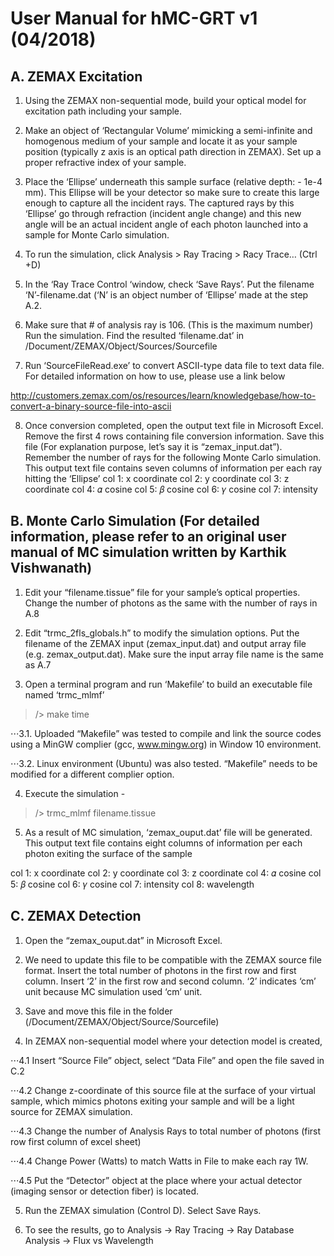 # User Manual for hMC-GRT v1 (04/2018)

## A. ZEMAX Excitation 
1. Using the ZEMAX non-sequential mode, build your optical model for excitation path including your sample. 

2. Make an object of ‘Rectangular Volume’ mimicking a semi-infinite and homogenous medium of your sample and locate it as your sample position (typically z axis is an optical path direction in ZEMAX). Set up a proper refractive index of your sample. 

3. Place the ‘Ellipse’ underneath this sample surface (relative depth: - 1e-4 mm). This Ellipse will be your detector so make sure to create this large enough to capture all the incident rays. The captured rays by this ‘Ellipse’ go through refraction (incident angle change) and this new angle will be an actual incident angle of each photon launched into a sample for Monte Carlo simulation. 

4. To run the simulation, click Analysis > Ray Tracing > Racy Trace… (Ctrl +D) 

5. In the ‘Ray Trace Control ‘window, check ‘Save Rays’. Put the filename ‘N’-filename.dat (‘N’ is an object number of ‘Ellipse’ made at the step A.2. 

6. Make sure that # of analysis ray is 106. (This is the maximum number)  Run the simulation. Find the resulted ‘filename.dat’ in /Document/ZEMAX/Object/Sources/Sourcefile 

7. Run ‘SourceFileRead.exe’ to convert ASCII-type data file to text data file. For detailed information on how to use, please use a link below 

http://customers.zemax.com/os/resources/learn/knowledgebase/how-to-convert-a-binary-source-file-into-ascii 

8.  Once conversion completed, open the output text file in Microsoft Excel. Remove the first 4 rows containing file conversion information. Save this file (For explanation purpose, let’s say it is “zemax_input.dat”). Remember the number of rays for the following Monte Carlo simulation. This output text file contains seven columns of information per each ray hitting the ‘Ellipse’
col 1: x coordinate
col 2: y coordinate 
col 3: z coordinate 
col 4: 𝛼 cosine 
col 5: 𝛽 cosine 
col 6: 𝛾 cosine 
col 7: intensity

## B. Monte Carlo Simulation (For detailed information, please refer to an original user manual of MC simulation written by Karthik Vishwanath)

1.  Edit your “filename.tissue” file for your sample’s optical properties. Change the number of photons as the same with the number of rays in A.8

2.  Edit “trmc_2fls_globals.h” to modify the simulation options. Put the filename of the ZEMAX input (zemax_input.dat) and output array file (e.g. zemax_output.dat). Make sure the input array file name is the same as A.7

3.  Open a terminal program and run ‘Makefile’ to build an executable file named ‘trmc_mlmf’ 

> /> make time 

  ⋅⋅⋅3.1. Uploaded “Makefile” was tested to compile and link the source codes using a MinGW complier (gcc, www.mingw.org) in Window 10 environment. 

  ⋅⋅⋅3.2. Linux environment (Ubuntu) was also tested. “Makefile” needs to be modified for a different complier option.

4.  Execute the simulation - 
> /> trmc_mlmf filename.tissue

5.  As a result of MC simulation, ‘zemax_ouput.dat’ file will be generated. This output text file contains eight columns of information per each photon exiting the surface of the sample 

col 1: x coordinate
col 2: y coordinate 
col 3: z coordinate 
col 4: 𝛼 cosine 
col 5: 𝛽 cosine 
col 6: 𝛾 cosine 
col 7: intensity
col 8: wavelength 


## C. ZEMAX Detection 

1. Open the “zemax_ouput.dat” in Microsoft Excel. 

2. We need to update this file to be compatible with the ZEMAX source file format. Insert the total number of photons in the first row and first column. Insert ‘2’ in the first row and second column. ‘2’ indicates ‘cm’ unit because MC simulation used ‘cm’ unit. 

3. Save and move this file in the folder (/Document/ZEMAX/Object/Source/Sourcefile)

4. In ZEMAX non-sequential model where your detection model is created,  

  ⋅⋅⋅4.1 Insert “Source File” object, select “Data File” and open the file saved in C.2 

  ⋅⋅⋅4.2 Change z-coordinate of this source file at the surface of your virtual sample, which mimics photons exiting your sample and will be a light source for ZEMAX simulation. 

  ⋅⋅⋅4.3 Change the number of Analysis Rays to total number of photons (first row first column of excel sheet)

  ⋅⋅⋅4.4 Change Power (Watts) to match Watts in File to make each ray 1W. 

  ⋅⋅⋅4.5 Put the “Detector” object at the place where your actual detector (imaging sensor or detection fiber) is located. 

5. Run the ZEMAX simulation (Control D).  Select Save Rays. 

6. To see the results, go to Analysis -> Ray Tracing -> Ray Database Analysis -> Flux vs Wavelength
